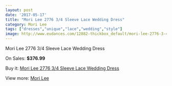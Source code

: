 ```yaml
---
layout: post
date: '2017-05-17'
title: "Mori Lee 2776 3/4 Sleeve Lace Wedding Dress"
category: Mori Lee
tags: ["dresses","unique","lace","wedding","style"]
image: http://www.eudances.com/12882-thickbox_default/mori-lee-2776-3-4-sleeve-lace-wedding-dress.jpg
---
```

Mori Lee 2776 3/4 Sleeve Lace Wedding Dress

On Sales: **$376.99**
<a href="https://www.eudances.com/en/mori-lee/3932-mori-lee-2776-3-4-sleeve-lace-wedding-dress.html"><amp-img layout="responsive" width="600" height="600" src="//www.eudances.com/12882-thickbox_default/mori-lee-2776-3-4-sleeve-lace-wedding-dress.jpg" alt="Mori Lee 2776 3/4 Sleeve Lace Wedding Dress 0" /></a>
<a href="https://www.eudances.com/en/mori-lee/3932-mori-lee-2776-3-4-sleeve-lace-wedding-dress.html"><amp-img layout="responsive" width="600" height="600" src="//www.eudances.com/12887-thickbox_default/mori-lee-2776-3-4-sleeve-lace-wedding-dress.jpg" alt="Mori Lee 2776 3/4 Sleeve Lace Wedding Dress 1" /></a>
<a href="https://www.eudances.com/en/mori-lee/3932-mori-lee-2776-3-4-sleeve-lace-wedding-dress.html"><amp-img layout="responsive" width="600" height="600" src="//www.eudances.com/12886-thickbox_default/mori-lee-2776-3-4-sleeve-lace-wedding-dress.jpg" alt="Mori Lee 2776 3/4 Sleeve Lace Wedding Dress 2" /></a>
<a href="https://www.eudances.com/en/mori-lee/3932-mori-lee-2776-3-4-sleeve-lace-wedding-dress.html"><amp-img layout="responsive" width="600" height="600" src="//www.eudances.com/12885-thickbox_default/mori-lee-2776-3-4-sleeve-lace-wedding-dress.jpg" alt="Mori Lee 2776 3/4 Sleeve Lace Wedding Dress 3" /></a>
<a href="https://www.eudances.com/en/mori-lee/3932-mori-lee-2776-3-4-sleeve-lace-wedding-dress.html"><amp-img layout="responsive" width="600" height="600" src="//www.eudances.com/12884-thickbox_default/mori-lee-2776-3-4-sleeve-lace-wedding-dress.jpg" alt="Mori Lee 2776 3/4 Sleeve Lace Wedding Dress 4" /></a>
<a href="https://www.eudances.com/en/mori-lee/3932-mori-lee-2776-3-4-sleeve-lace-wedding-dress.html"><amp-img layout="responsive" width="600" height="600" src="//www.eudances.com/12883-thickbox_default/mori-lee-2776-3-4-sleeve-lace-wedding-dress.jpg" alt="Mori Lee 2776 3/4 Sleeve Lace Wedding Dress 5" /></a>

Buy it: [Mori Lee 2776 3/4 Sleeve Lace Wedding Dress](https://www.eudances.com/en/mori-lee/3932-mori-lee-2776-3-4-sleeve-lace-wedding-dress.html "Mori Lee 2776 3/4 Sleeve Lace Wedding Dress")

View more: [Mori Lee](https://www.eudances.com/en/9-mori-lee "Mori Lee")